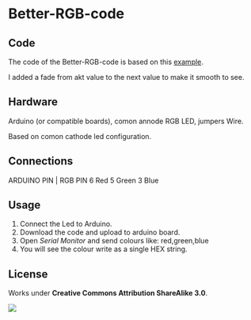 # Better-RGB-code

## Code

The code of the Better-RGB-code is based on this [example](http://arduino.cc/en/Tutorial/ReadASCIIString).

I added a fade from akt value to the next value to make it smooth to see.

## Hardware

Arduino (or compatible boards), comon annode RGB LED, jumpers Wire.

Based on comon cathode led configuration.

## Connections

ARDUINO PIN | RGB PIN
	6	Red
	5	Green
	3	Blue

## Usage

1. Connect the Led to Arduino.
2. Download the code and upload to arduino board.
3. Open *Serial Monitor* and send colours like: red,green,blue
4. You will see the colour write as a single HEX string.

## License

Works under **Creative Commons Attribution ShareAlike 3.0**.

![](http://upload.wikimedia.org/wikipedia/commons/thumb/d/d0/CC-BY-SA_icon.svg/2000px-CC-BY-SA_icon.svg.png)
